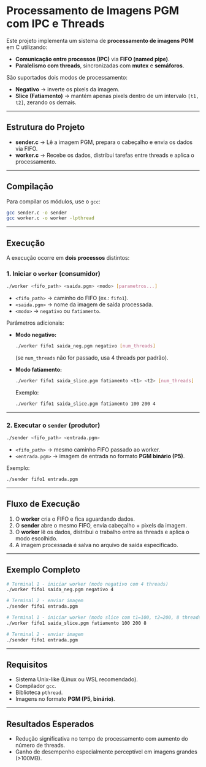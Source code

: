 # Processamento de Imagens PGM com IPC e Threads

Este projeto implementa um sistema de **processamento de imagens PGM** em C utilizando:

- **Comunicação entre processos (IPC)** via **FIFO (named pipe)**.  
- **Paralelismo com threads**, sincronizadas com **mutex** e **semáforos**.  

São suportados dois modos de processamento:  
- **Negativo** → inverte os pixels da imagem.  
- **Slice (Fatiamento)** → mantém apenas pixels dentro de um intervalo `[t1, t2]`, zerando os demais.  

---

## Estrutura do Projeto

- **sender.c** → Lê a imagem PGM, prepara o cabeçalho e envia os dados via FIFO.  
- **worker.c** → Recebe os dados, distribui tarefas entre threads e aplica o processamento.  

---

## Compilação

Para compilar os módulos, use o `gcc`:

```bash
gcc sender.c -o sender
gcc worker.c -o worker -lpthread
```

---

## Execução

A execução ocorre em **dois processos** distintos:  

### 1. Iniciar o `worker` (consumidor)
```bash
./worker <fifo_path> <saida.pgm> <modo> [parametros...]
```

- `<fifo_path>` → caminho do FIFO (ex.: `fifo1`).  
- `<saida.pgm>` → nome da imagem de saída processada.  
- `<modo>` → `negativo` ou `fatiamento`.  

Parâmetros adicionais:
- **Modo negativo:**  
  ```bash
  ./worker fifo1 saida_neg.pgm negativo [num_threads]
  ```
  (se `num_threads` não for passado, usa 4 threads por padrão).  

- **Modo fatiamento:**  
  ```bash
  ./worker fifo1 saida_slice.pgm fatiamento <t1> <t2> [num_threads]
  ```
  Exemplo:  
  ```bash
  ./worker fifo1 saida_slice.pgm fatiamento 100 200 4
  ```

---

### 2. Executar o `sender` (produtor)
```bash
./sender <fifo_path> <entrada.pgm>
```

- `<fifo_path>` → mesmo caminho FIFO passado ao worker.  
- `<entrada.pgm>` → imagem de entrada no formato **PGM binário (P5)**.  

Exemplo:
```bash
./sender fifo1 entrada.pgm
```

---

## Fluxo de Execução

1. O **worker** cria o FIFO e fica aguardando dados.  
2. O **sender** abre o mesmo FIFO, envia cabeçalho + pixels da imagem.  
3. O **worker** lê os dados, distribui o trabalho entre as threads e aplica o modo escolhido.  
4. A imagem processada é salva no arquivo de saída especificado.  

---

## Exemplo Completo

```bash
# Terminal 1 - iniciar worker (modo negativo com 4 threads)
./worker fifo1 saida_neg.pgm negativo 4

# Terminal 2 - enviar imagem
./sender fifo1 entrada.pgm
```

```bash
# Terminal 1 - iniciar worker (modo slice com t1=100, t2=200, 8 threads)
./worker fifo1 saida_slice.pgm fatiamento 100 200 8

# Terminal 2 - enviar imagem
./sender fifo1 entrada.pgm
```

---

## Requisitos

- Sistema Unix-like (Linux ou WSL recomendado).  
- Compilador `gcc`.  
- Biblioteca `pthread`.  
- Imagens no formato **PGM (P5, binário)**.  

---

## Resultados Esperados

- Redução significativa no tempo de processamento com aumento do número de threads.  
- Ganho de desempenho especialmente perceptível em imagens grandes (>100MB).  
